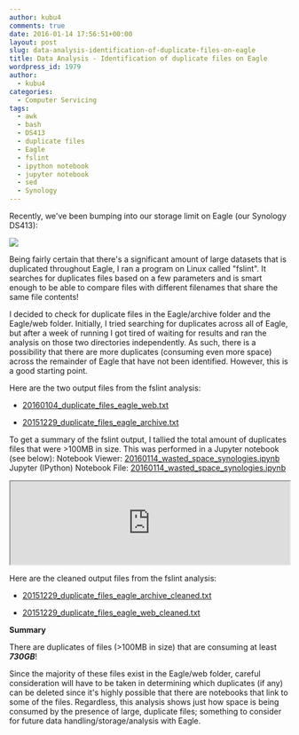 ```yaml
---
author: kubu4
comments: true
date: 2016-01-14 17:56:51+00:00
layout: post
slug: data-analysis-identification-of-duplicate-files-on-eagle
title: Data Analysis - Identification of duplicate files on Eagle
wordpress_id: 1979
author:
  - kubu4
categories:
  - Computer Servicing
tags:
  - awk
  - bash
  - DS413
  - duplicate files
  - Eagle
  - fslint
  - ipython notebook
  - jupyter notebook
  - sed
  - Synology
---
```


Recently, we've been bumping into our storage limit on Eagle (our Synology DS413):

[![](https://eagle.fish.washington.edu/Arabidopsis/20160114_eagle_storage.jpg)](http://eagle.fish.washington.edu/Arabidopsis/20160114_eagle_storage.jpg)



Being fairly certain that there's a significant amount of large datasets that is duplicated throughout Eagle, I ran a program on Linux called "fslint". It searches for duplicates files based on a few parameters and is smart enough to be able to compare files with different filenames that share the same file contents!

I decided to check for duplicate files in the Eagle/archive folder and the Eagle/web folder. Initially, I tried searching for duplicates across all of Eagle, but after a week of running I got tired of waiting for results and ran the analysis on those two directories independently. As such, there is a possibility that there are more duplicates (consuming even more space) across the remainder of Eagle that have not been identified. However, this is a good starting point.

Here are the two output files from the fslint analysis:




    
  * [20160104_duplicate_files_eagle_web.txt](https://eagle.fish.washington.edu/Arabidopsis/20160104_duplicate_files_eagle_web.txt)

    
  * [20151229_duplicate_files_eagle_archive.txt](https://eagle.fish.washington.edu/Arabidopsis/20151229_duplicate_files_eagle_archive.txt)





To get a summary of the fslint output, I tallied the total amount of duplicates files that were >100MB in size. This was performed in a Jupyter notebook (see below):
Notebook Viewer: [20160114_wasted_space_synologies.ipynb](https://nbviewer.ipython.org/url/eagle.fish.washington.edu/Arabidopsis/iPythonNotebooks/20160114_wasted_space_synologies.ipynb)
Jupyter (IPython) Notebook File: [20160114_wasted_space_synologies.ipynb](https://eagle.fish.washington.edu/Arabidopsis/iPythonNotebooks/20160114_wasted_space_synologies.ipynb)
<iframe src="https://nbviewer.ipython.org/url/eagle.fish.washington.edu/Arabidopsis/iPythonNotebooks/20160114_wasted_space_synologies.ipynb" width="100%" same_height_as="window" scrolling="yes"></iframe>


Here are the cleaned output files from the fslint analysis:




    
  * [20151229_duplicate_files_eagle_archive_cleaned.txt](https://eagle.fish.washington.edu/Arabidopsis/20151229_duplicate_files_eagle_archive_cleaned.txt)

    
  * [20151229_duplicate_files_eagle_web_cleaned.txt](https://eagle.fish.washington.edu/Arabidopsis/20160104_duplicate_files_eagle_web_cleaned.txt)





**Summary**

There are duplicates of files (>100MB in size) that are consuming at least **_730GB_**!

Since the majority of these files exist in the Eagle/web folder, careful consideration will have to be taken in determining which duplicates (if any) can be deleted since it's highly possible that there are notebooks that link to some of the files. Regardless, this analysis shows just how space is being consumed by the presence of large, duplicate files; something to consider for future data handling/storage/analysis with Eagle.
